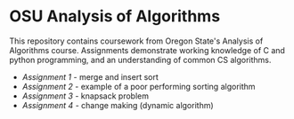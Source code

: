 # OSU Analysis of Algorithms

This repository contains coursework from Oregon State's Analysis of Algorithms course. Assignments demonstrate working knowledge of C and python programming, and an understanding of common CS algorithms.

- _Assignment 1_ - merge and insert sort
- _Assignment 2_ - example of a poor performing sorting algorithm
- _Assignment 3_ - knapsack problem
- _Assignment 4_ - change making (dynamic algorithm)
